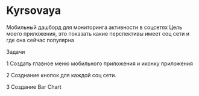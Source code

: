 # Kyrsovaya
Мобильный дашборд для мониторинга активности в соцсетях
Цель моего приложения, это показать какие перспективы имеет соц сети и где она сейчас популярна

Задачи

1 Создать главное меню мобильного приложения и иконку приложения

2 Созднание кнопок для каждой соц сети.


3 Создание Bar Chart


